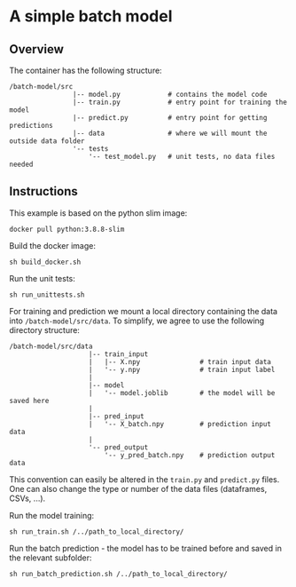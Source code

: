 # A simple batch model
## Overview
The container has the following structure:
```
/batch-model/src
                |-- model.py            # contains the model code
                |-- train.py            # entry point for training the model
                |-- predict.py          # entry point for getting predictions
                |-- data                # where we will mount the outside data folder
                '-- tests
                    '-- test_model.py   # unit tests, no data files needed
```

## Instructions
This example is based on the python slim image:
```shell script
docker pull python:3.8.8-slim
```

Build the docker image:
```shell script
sh build_docker.sh
```

Run the unit tests:
```shell script
sh run_unittests.sh
```

For training and prediction we mount a local directory containing the data into `/batch-model/src/data`.
To simplify, we agree to use the following directory structure:
```
/batch-model/src/data
                    |-- train_input
                    |   |-- X.npy               # train input data
                    |   '-- y.npy               # train input label
                    |
                    |-- model
                    |   '-- model.joblib        # the model will be saved here
                    |
                    |-- pred_input
                    |   '-- X_batch.npy         # prediction input data
                    |
                    '-- pred_output
                        '-- y_pred_batch.npy    # prediction output data
```
This convention can easily be altered in the `train.py` and `predict.py` files. 
One can also change the type or number of the data files (dataframes, CSVs, ...).

Run the model training:
```shell script
sh run_train.sh /../path_to_local_directory/
```

Run the batch prediction - the model has to be trained before and saved in the relevant subfolder:
```shell script
sh run_batch_prediction.sh /../path_to_local_directory/
```